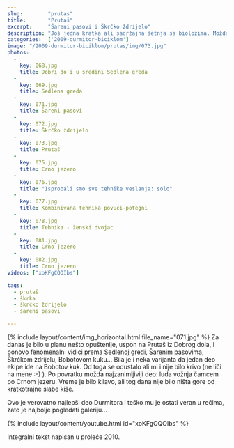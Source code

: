 ```yaml
---
slug:        "prutas"
title:       "Prutaš"
excerpt:     "Šareni pasovi i Škrčko ždrijelo"
description: "Još jedna kratka ali sadržajna šetnja sa biolozima. Možda najlepši deo Durmitora - Šareni pasovi, Škrčko Ždrijelo, Prutaš i fenomenalni vidici prema Sedlenoj gredi sa jedne i škrčkim jezerima sa druge strane." 
categories:  ['2009-durmitor-biciklom']
image: "/2009-durmitor-biciklom/prutas/img/073.jpg"
photos:
  -
    key: 068.jpg
    title: Dobri do i u sredini Sedlena greda
  -
    key: 069.jpg
    title: Sedlena greda
  -
    key: 071.jpg
    title: Šareni pasovi
  -
    key: 072.jpg
    title: Škrčko ždrijelo
  -
    key: 073.jpg
    title: Prutaš
  -
    key: 075.jpg
    title: Crno jezero
  -
    key: 076.jpg
    title: "Isprobali smo sve tehnike veslanja: solo"
  -
    key: 077.jpg
    title: Kombinivana tehnika povuci-potegni
  -
    key: 078.jpg
    title: Tehnika - ženski dvojac
  -
    key: 081.jpg
    title: Crno jezero
  -
    key: 082.jpg
    title: Crno jezero
videos: ["xoKFgCQOIbs"]

tags:
  - prutaš
  - škrka
  - škrčko ždrijelo
  - šareni pasovi

---
```


{% include layout/content/img_horizontal.html file_name="071.jpg" %}
Za danas je bilo u planu nešto opuštenije, uspon na Prutaš iz Dobrog dola, i ponovo fenomenalni vidici prema Sedlenoj 
gredi, Šarenim pasovima, Škrčkom ždrijelu, Bobotovom kuku... Bila je i neka varijanta da jedan deo ekipe ide na Bobotov 
kuk. Od toga se odustalo ali mi i nije bilo krivo (ne liči na mene :-) ). Po povratku možda najzanimljiviji deo: luda 
vožnja čamcem po Crnom jezeru. Vreme je bilo kilavo, ali tog dana nije bilo ništa gore od kratkotrajne slabe kiše.

Ovo je verovatno najlepši deo Durmitora i teško mu je ostati veran u rečima, zato je najbolje pogledati galeriju...

{% include layout/content/youtube.html id="xoKFgCQOIbs" %}

<span class="caption text-muted pull-right">Integralni tekst napisan u proleće 2010.</span>